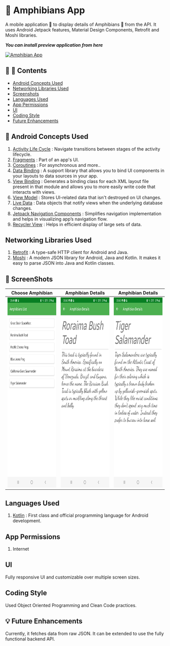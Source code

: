 :frog: Amphibians App
==============================

A mobile application :iphone: to display details of Amphibians 🐸 from the API. It uses Android Jetpack features, Material Design Components, Retrofit and Moshi libraries.

_**You can install preview application from here**_

[![Amphibian App](https://img.shields.io/badge/Amphibian%20App-v1.0.0-brightgreen)](https://github.com/rahulmangla28/Amphibians_App/releases/tag/amphibian-app.debug)

:link:
:scroll: Contents
------------------

* [Android Concepts Used](https://github.com/rahulmangla28/Amphibians_App/edit/master/README.md#android-concepts-used)
* [Networking Libraries Used](https://github.com/rahulmangla28/Amphibians_App/edit/master/README.md#networking-libraries-used)
* [Screenshots](https://github.com/rahulmangla28/Amphibians_App/edit/master/README.md#camera_flash-screenshots)
* [Languages Used](https://github.com/rahulmangla28/Amphibians_App/edit/master/README.md#languages-used)
* [App Permissions](https://github.com/rahulmangla28/Amphibians_App/edit/master/README.md#app-permissions)
* [UI](https://github.com/rahulmangla28/Amphibians_App/edit/master/README.md#ui)
* [Coding Style](https://github.com/rahulmangla28/Amphibians_App/edit/master/README.md#coding-style)
* [Future Enhancements](https://github.com/rahulmangla28/Amphibians_App/edit/master/README.md#future-enhancements)

:bookmark_tabs: Android Concepts Used
--------------------------------------

1. [Activity Life Cycle](https://developer.android.com/guide/components/activities/activity-lifecycle) : Navigate transitions between stages of the activity lifecycle.
2. [Fragments](https://developer.android.com/guide/fragments?gclid=EAIaIQobChMIsK261LHG-QIVgJRmAh0dMwBsEAAYASAAEgIaD_D_BwE&gclsrc=aw.ds) : Part of an app's UI.
3. [Coroutines](https://kotlinlang.org/docs/coroutines-overview.html) : For asynchronous and more..
4. [Data Binding](https://developer.android.com/topic/libraries/data-binding) : A support library that allows you to bind UI components in your layouts to data sources                                                                                 in your app.
5. [View Binding](https://developer.android.com/topic/libraries/view-binding) : Generates a binding class for each XML layout file present in that module and allows                                                                                   you to more easily write code that interacts with views.
6. [View Model](https://developer.android.com/topic/libraries/architecture/viewmodel) : Stores UI-related data that isn't destroyed on UI changes.
7. [Live Data](https://developer.android.com/topic/libraries/architecture/livedata) : Data objects that notify views when the underlying database changes.
8. [Jetpack Navigation Components](https://developer.android.com/guide/navigation) : Simplifies navigation implementation and helps in visualizing app’s navigation                                                                                          flow.
9. [Recycler View](https://developer.android.com/guide/topics/ui/layout/recyclerview?gclid=EAIaIQobChMI5KH0g7PG-QIV6pJmAh0fwgsGEAAYASAAEgIHD_D_BwE&gclsrc=aw.ds) :        Helps in efficient display of large sets of data.

Networking Libraries Used
--------------------------

1. [Retrofit](https://developer.android.com/guide/topics/ui/layout/recyclerview?gclid=EAIaIQobChMI5KH0g7PG-QIV6pJmAh0fwgsGEAAYASAAEgIHD_D_BwE&gclsrc=aw.ds) : A type-safe HTTP client for Android and Java.
2. [Moshi](https://github.com/square/moshi) : A modern JSON library for Android, Java and Kotlin. It makes it easy to parse JSON into Java and Kotlin classes.

:camera_flash: ScreenShots
---------------------------

Choose Amphibian | Amphibian Details | Amphibian Details
--- | --- | --- |
<img src="https://github.com/rahulmangla28/Amphibians_App/blob/master/animation/screenshot_1.jpg" height="600" width="500" > | <img src="https://github.com/rahulmangla28/Amphibians_App/blob/master/animation/screenshot_2.jpg" height="600" width="500" > | <img src="https://github.com/rahulmangla28/Amphibians_App/blob/master/animation/screenshot_3.jpg" height="600" width="500" >

Languages Used
---------------

1. [Kotlin](https://kotlinlang.org/docs/home.html) : First class and official programming language for Android development.

App Permissions 
----------------

1. Internet

UI
---

Fully responsive UI and customizable over multiple screen sizes.

Coding Style
-------------

Used Object Oriented Programming and Clean Code practices.

:bulb: Future Enhancements
--------------------

Currently, it fetches data from raw JSON. It can be extended to use the fully functional backend API. 





